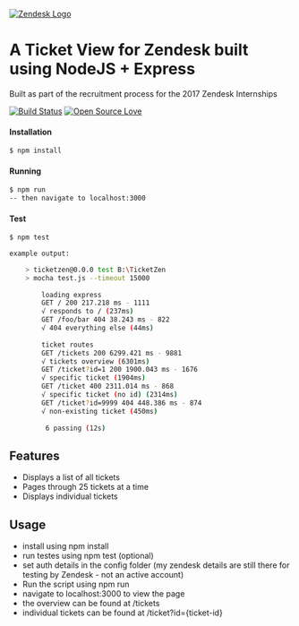 [![Zendesk Logo](https://d1eipm3vz40hy0.cloudfront.net/images/p-brand/zendesk-wordmark.svg)](http://expressjs.com/)
# A Ticket View for Zendesk built using NodeJS + Express
 Built as part of the recruitment process for the 2017 Zendesk Internships

[![Build Status](https://travis-ci.org/Matt-Allen44/TicketZen.svg?branch=master)](https://travis-ci.org/Matt-Allen44/TicketZen)
[![Open Source Love](https://badges.frapsoft.com/os/v1/open-source.png?v=103)](https://github.com/ellerbrock/open-source-badges/) 

#### Installation
```bash
$ npm install
```
#### Running
```bash
$ npm run
-- then navigate to localhost:3000
```
#### Test
```bash
$ npm test

example output:

    > ticketzen@0.0.0 test B:\TicketZen
    > mocha test.js --timeout 15000
    
        loading express
        GET / 200 217.218 ms - 1111
        √ responds to / (237ms)
        GET /foo/bar 404 38.243 ms - 822
        √ 404 everything else (44ms)
    
        ticket routes
        GET /tickets 200 6299.421 ms - 9881
        √ tickets overview (6301ms)
        GET /ticket?id=1 200 1900.043 ms - 1676
        √ specific ticket (1904ms)
        GET /ticket 400 2311.014 ms - 868
        √ specific ticket (no id) (2314ms)
        GET /ticket?id=9999 404 448.386 ms - 874
        √ non-existing ticket (450ms)
    
         6 passing (12s)

```

## Features

  * Displays a list of all tickets
  * Pages through 25 tickets at a time
  * Displays individual tickets

## Usage
* install using npm install
* run testes using npm test (optional)
* set auth details in the config folder (my zendesk details are still there for testing by Zendesk - not an active account)
* Run the script using npm run
* navigate to localhost:3000 to view the page
* the overview can be found at /tickets
* individual tickets can be found at /ticket?id={ticket-id}

